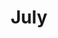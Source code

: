 ---
title: July
date: 
draft: false

# descripcion
description : Aros de plata 925 y ópalo

materials: Plata 925

color: Plateado y ópalo

dimensions: 0,9cm

code: 01-04-0631

type: "Aros"

categories: []

price: $4.410,00

price_eftvo: $3.750,00

# Images
# first image will be shown in the product page
images:
  # - image: "images/path_to_image"
  # La ubicacion de las imagenes es imagenes/Aros/Aros.Piedras/01-04-0631-july
  - image: "./images/aros/piedras/01-04-0631_a.JPG"
  - image: "./images/aros/piedras/01-04-0631_b.JPG"
---